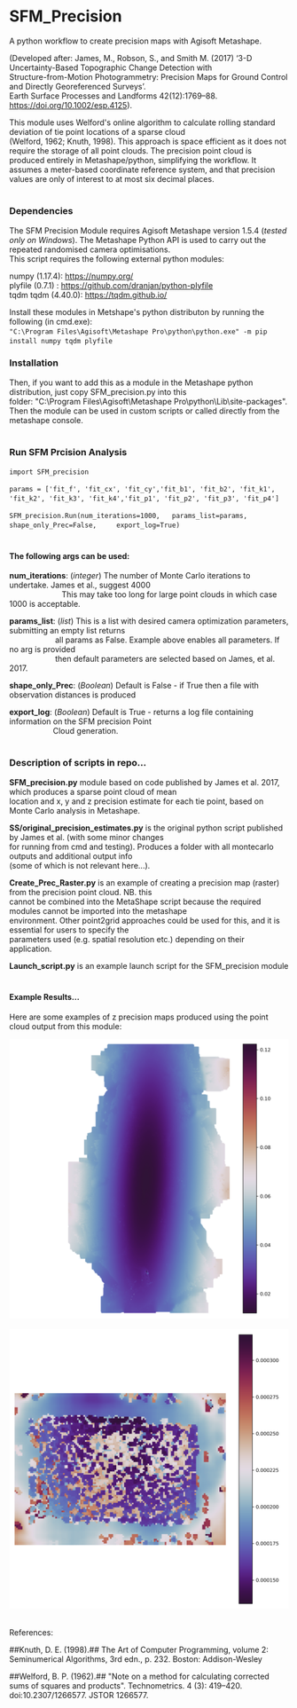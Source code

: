 # SFM_Precision
A python workflow to create precision maps with Agisoft Metashape.

(Developed after: James, M., Robson, S., and Smith M. (2017) ‘3-D Uncertainty-Based Topographic Change Detection with  
Structure-from-Motion Photogrammetry: Precision Maps for Ground Control and Directly Georeferenced Surveys’.  
Earth Surface Processes and Landforms 42(12):1769–88. https://doi.org/10.1002/esp.4125).

This module uses Welford's online algorithm to calculate rolling standard deviation of tie point locations of a sparse cloud  
(Welford, 1962; Knuth, 1998). This approach is space efficient as it does not require the storage of all point clouds. The precision point cloud is produced entirely in Metashape/python, simplifying the workflow. It assumes a meter-based coordinate reference system, and that precision values are only of interest to at most six decimal places.
# 
### Dependencies
The SFM Precision Module requires Agisoft Metashape version 1.5.4 (*tested only on Windows*).
The Metashape Python API is used to carry out the repeated randomised camera optimisations.  
This script requires the following external python modules:  

numpy (1.17.4): https://numpy.org/  
plyfile (0.7.1) : https://github.com/dranjan/python-plyfile  
tqdm tqdm (4.40.0): https://tqdm.github.io/  

Install these modules in Metshape's python distributon by running the following (in cmd.exe):      
`"C:\Program Files\Agisoft\Metashape Pro\python\python.exe" -m pip install numpy tqdm plyfile` 

### Installation  

Then, if you want to add this as a module in the Metashape python distribution, just copy SFM_precision.py into this   
folder: "C:\Program Files\Agisoft\Metashape Pro\python\Lib\site-packages". Then the module can be used in custom 
scripts or called directly from the metashape console.  

#
### Run SFM Prcision Analysis

`import SFM_precision`
  
`params = ['fit_f', 'fit_cx', 'fit_cy','fit_b1', 'fit_b2', 'fit_k1',  
'fit_k2', 'fit_k3', 'fit_k4','fit_p1', 'fit_p2', 'fit_p3', 'fit_p4']`
  
`SFM_precision.Run(num_iterations=1000,  
                   params_list=params,  
                   shape_only_Prec=False,    
                   export_log=True)`  
                   
#
#### The following args can be used:
**num_iterations**: (*integer*) The number of Monte Carlo iterations to undertake. James et al., suggest 4000  
&nbsp;&nbsp;&nbsp;&nbsp;&nbsp;&nbsp;&nbsp;&nbsp;&nbsp;&nbsp;&nbsp;&nbsp;&nbsp;&nbsp;&nbsp;&nbsp;&nbsp;&nbsp;&nbsp;&nbsp;&nbsp;&nbsp;&nbsp;
This may take too long for large point clouds in which case 1000 is acceptable.

**params_list**: (*list*) This is a list with desired camera optimization parameters, submitting an empty list returns    
&nbsp;&nbsp;&nbsp;&nbsp;&nbsp;&nbsp;&nbsp;&nbsp;&nbsp;&nbsp;&nbsp;&nbsp;&nbsp;&nbsp;&nbsp;&nbsp;&nbsp;&nbsp;&nbsp;&nbsp;
all params as False. Example above enables all parameters. If no arg is provided  
&nbsp;&nbsp;&nbsp;&nbsp;&nbsp;&nbsp;&nbsp;&nbsp;&nbsp;&nbsp;&nbsp;&nbsp;&nbsp;&nbsp;&nbsp;&nbsp;&nbsp;&nbsp;&nbsp;&nbsp;
then default parameters are selected based on James, et al. 2017.  
                    
**shape_only_Prec**: (*Boolean*) Default is False - if True then a file with observation distances is produced  

**export_log**: (*Boolean*) Default is True - returns a log file containing information on the SFM precision Point  
&nbsp;&nbsp;&nbsp;&nbsp;&nbsp;&nbsp;&nbsp;&nbsp;&nbsp;&nbsp;&nbsp;&nbsp;&nbsp;&nbsp;&nbsp;&nbsp;&nbsp;&nbsp;&nbsp;
Cloud generation.

#
### Description of scripts in repo...
**SFM_precision.py** module based on code published by James et al. 2017, which produces a sparse point cloud of mean   
location and x, y and z precision estimate for each tie point, based on Monte Carlo analysis in Metashape.

**SS/original_precision_estimates.py** is the original python script published by James et al. (with some minor changes  
for running from cmd and testing). Produces a folder with all montecarlo outputs and additional output info  
(some of which is not relevant here...).

**Create_Prec_Raster.py** is an example of creating a precision map (raster) from the precision point cloud. NB. this  
cannot be combined into the MetaShape script because the required modules cannot be imported into the metashape  
environment. Other point2grid approaches could be used for this, and it is essential for users to specify the  
parameters used (e.g. spatial resolution etc.) depending on their application.

**Launch_script.py** is an example launch script for the SFM_precision module

#
#### Example Results...
Here are some examples of z precision maps produced using the point cloud output from this module:  

![CWC example](./Example_Images/CWC_example.png)  
&nbsp;
&nbsp;
![Experimental Plot example](./Example_Images/Prec_Pia_NEW1000it.png)
&nbsp;


References:

##Knuth, D. E. (1998).## The Art of Computer Programming, volume 2: Seminumerical Algorithms, 3rd edn., p. 232. Boston: Addison-Wesley

##Welford, B. P. (1962).## "Note on a method for calculating corrected sums of squares and products". Technometrics. 4 (3): 419–420. doi:10.2307/1266577. JSTOR 1266577.
